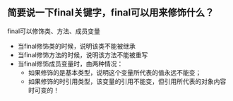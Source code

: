 ## 简要说一下final关键字，final可以用来修饰什么？
final可以修饰类、方法、成员变量
* 当final修饰类的时候，说明该类不能被继承
* 当final修饰方法的时候，说明该方法不能被重写
* 当final修饰成员变量时，由两种情况：
    * 如果修饰的是基本类型，说明这个变量所代表的值永远不能变；
    * 如果修饰的时引用类型，该变量的引用不能变，但引用所代表的对象内容时可变的！